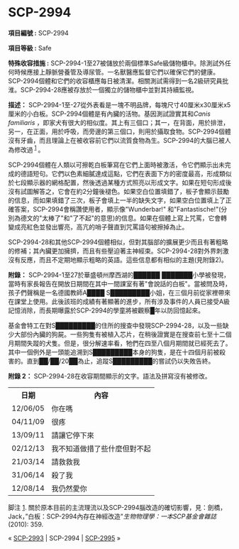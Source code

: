 # SCP-2994
                        


**項目編號 :**  SCP-2994

**項目等級 :**  Safe

**特殊收容措施 :**  SCP-2994-1至27被儲放於兩個標準Safe級儲物櫃中。除測試外任何時候應接上靜脈營養管及導尿管。一名獸醫應監督它們以確保它們的健康。SCP-2994個體和它們的收容櫃應每日被清潔。相關測試需得到一名2級研究員批淮。SCP-2994-28應被存放於一個獨立的儲物櫃中並對其持續監視。

**描述：**  SCP-2994-1至-27從外表看是一塊不明品牌，每塊尺寸40厘米x30厘米x5厘米的小白板。SCP-2994個體是有內臟的活物。基因測試證實其和*Canis familiaris* ，即家犬有很大的相似度。其上有三個口；其一，在背面，用於排泄，另一，在正面，用於呼吸，而旁邊的第三個口，則用於攝取食物。SCP-2994個體沒有牙齒，而且理論上在被收容前它們以流質食物為生。SCP-2994的大腦已被人為修改過<sup class='footnoteref'>
 <a shape='rect' class='footnoteref' id='footnoteref-1' href='javascript:;' onclick='WIKIDOT.page.utils.scrollToReference(&apos;footnote-1&apos;)'>1</a>
</sup>。

SCP-2994個體在人類以可擦乾白板筆寫在它們上面時被激活，令它們顯示出未完成的德語短句。它們以色素細膩達成這點，它們在表面下方的密度最高，形成類似於七段顯示器的網格配置，然後透過某種方式照亮以形成文字。如果在短句形成後沒有試圖解答之，它會在約2分鐘後褪色。如果空白位置填錯了，板子會顯示鼓勵的信息，而如果填錯了三次，板子會填上一半的缺失文字，如果空白位置填上了正確答案，SCP-2994會稱讚使用者，顯示像"Wunderbar!" 和"Fantastische!"(分別為德文的"太棒了"和"了不起"的意思)的信息。如果在個體上寫上咒罵，它會轉變成亮紅色並發出響亮，高亢的哨子聲直到咒罵語句被擦掉為止。

SCP-2994-28和其他SCP-2994個體相似，但對其腦部的擴展更少而且有著粗略的修補；其內臟更加擁擠，而且有些壓迫著主神經束。SCP-2994-28對外界刺激沒有反應，而且不定期地顯示粗略的英語。這些信息都有相似的主題(見附錄2)。

**附錄：**  SCP-2994-1至27於華盛頓州摩西湖的██████ ███████小學被發現，當時有家長報告在開放日期間在其中一間課室有著"會說話的白板"。當被問及時，孩子們聲稱是一名德國教師A████ S█████████小姐，在三個月前從家裡帶來在課堂上使用。此後該班的成績有著顯著的進步，所有涉及事件的人員已接受A級記憶消除，而長期曝露於SCP-2994的學童將被觀察█年以防回憶起來。

基金會特工在對S█████████的住所的搜查中發現SCP-2994-28，以及一些缺少大部份內臟的狗屍。一些狗隻有被植入芯片，在稍後證實是在搜查前七至十二個月期間失蹤的犬隻。但是，很分解速率看，牠們在四至八個月期間就已經死去了。其中一個例外是一頭能追溯到S█████████本身的狗隻，是在十四個月前被殺害的。直到██/██/20██為止，追蹤S█████████的嘗試仍以失敗告終。

**附錄 2：**  SCP-2994-28在收容期間顯示的文字。語法及拼寫沒有被修改。
<table class='wiki-content-table'>
 <tr>
  <th colspan='1' rowspan='1'>&#26085;&#26399;</th>
  <th colspan='1' rowspan='1'>&#20839;&#23481;</th>
 </tr>
 <tr>
  <td colspan='1' rowspan='1'>12/06/05</td>
  <td colspan='1' rowspan='1'>&#20320;&#22312;&#21966;</td>
 </tr>
 <tr>
  <td colspan='1' rowspan='1'>04/11/09</td>
  <td colspan='1' rowspan='1'>&#24456;&#30140;</td>
 </tr>
 <tr>
  <td colspan='1' rowspan='1'>13/09/11</td>
  <td colspan='1' rowspan='1'>&#35531;&#35731;&#23427;&#20572;&#19979;&#20358;</td>
 </tr>
 <tr>
  <td colspan='1' rowspan='1'>02/12/13</td>
  <td colspan='1' rowspan='1'>&#25105;&#19981;&#30693;&#36947;&#20570;&#25514;&#20102;&#20123;&#20160;&#40636;&#20294;&#23565;&#19981;&#36215;</td>
 </tr>
 <tr>
  <td colspan='1' rowspan='1'>21/03/14</td>
  <td colspan='1' rowspan='1'>&#35531;&#25937;&#25937;&#25105;</td>
 </tr>
 <tr>
  <td colspan='1' rowspan='1'>31/06/14</td>
  <td colspan='1' rowspan='1'>&#27578;&#20102;&#25105;</td>
 </tr>
 <tr>
  <td colspan='1' rowspan='1'>12/08/14</td>
  <td colspan='1' rowspan='1'>&#25105;&#20173;&#28982;&#24859;&#20320;</td>
 </tr>
</table>

脚注
<a shape='rect' href='javascript:;' onclick='WIKIDOT.page.utils.scrollToReference(&apos;footnoteref-1&apos;)'>1</a>. 關於原本目前的主流理流以及SCP-2994腦改造的確切影響，見：劍橋，Jack，”白板：SCP-2994內存在神經改造"*生物物理學：一本SCP基金會雜誌*  (2010): 359.



« [SCP-2993](/scp-2993) | SCP-2994 | [SCP-2995](/scp-2995) »





                    
